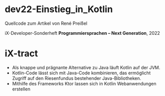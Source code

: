 # dev22-Einstieg_in_Kotlin

Quellcode zum Artikel von René Preißel

iX-Developer-Sonderheft __Programmiersprachen – Next Generation__, 2022

# iX-tract

* Als knappe und prägnante Alternative zu Java läuft Kotlin auf der JVM.
* Kotlin-Code lässt sich mit Java-Code kombinieren, das ermöglicht Zugriff auf den Riesenfundus bestehender Java-Bibliotheken.
* Mithilfe des Frameworks Ktor lassen sich in Kotlin Webanwendungen erstellen
